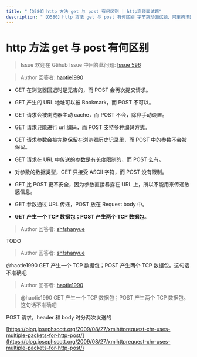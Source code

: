 ```yaml
---
title: "【Q580】http 方法 get 与 post 有何区别 | http高频面试题"
description: "【Q580】http 方法 get 与 post 有何区别 字节跳动面试题、阿里腾讯面试题、美团小米面试题。"
---
```


# http 方法 get 与 post 有何区别

> Issue
> 欢迎在 Gtihub Issue 中回答此问题: [Issue 596](https://github.com/shfshanyue/Daily-Question/issues/596)

> Author
> 回答者: [haotie1990](https://github.com/haotie1990)

- GET 在浏览器回退时是无害的，而 POST 会再次提交请求。

- GET 产生的 URL 地址可以被 Bookmark，而 POST 不可以。

- GET 请求会被浏览器主动 cache，而 POST 不会，除非手动设置。

- GET 请求只能进行 url 编码，而 POST 支持多种编码方式。

- GET 请求参数会被完整保留在浏览器历史记录里，而 POST 中的参数不会被保留。

- GET 请求在 URL 中传送的参数是有长度限制的，而 POST 么有。

- 对参数的数据类型，GET 只接受 ASCII 字符，而 POST 没有限制。

- GET 比 POST 更不安全，因为参数直接暴露在 URL 上，所以不能用来传递敏感信息。

- GET 参数通过 URL 传递，POST 放在 Request body 中。

- **GET 产生一个 TCP 数据包；POST 产生两个 TCP 数据包**。

> Author
> 回答者: [shfshanyue](https://github.com/shfshanyue)

TODO

> Author
> 回答者: [shfshanyue](https://github.com/shfshanyue)

@haotie1990 GET 产生一个 TCP 数据包；POST 产生两个 TCP 数据包。这句话不准确吧

> Author
> 回答者: [haotie1990](https://github.com/haotie1990)

> @haotie1990 GET 产生一个 TCP 数据包；POST 产生两个 TCP 数据包。这句话不准确吧

POST 请求，header 和 body 时分两次发送的

[https://blog.josephscott.org/2009/08/27/xmlhttprequest-xhr-uses-multiple-packets-for-http-post/](https://blog.josephscott.org/2009/08/27/xmlhttprequest-xhr-uses-multiple-packets-for-http-post/)
